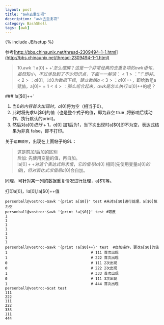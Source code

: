 ```yaml
---
layout: post
title: "awk去重复项"
description: "awk去重复项"
category: BashShell
tags: [awk]
---
```

{% include JB/setup %}

参考[http://bbs.chinaunix.net/thread-2309494-1-1.html](http://bbs.chinaunix.net/thread-2309494-1-1.html)

>10.awk ‘! a[$0]++’ 怎么理解？  
>这是一个非常经典的去重复项的awk语句，虽然短小，不过涉及到了不少知识点，下面一一解读：  
><1>：”!” 即非。  
><2>：a[$0]，以$0为数据下标，建立数组a  
><3>：a[$0]++，即给数组a赋值，a[$0]+=1  
><4>：那么组合起来，awk是怎么执行!a[$0]++的呢？

###'!a[$0]++' 
1. 当$0的内容首次出现时，a[$0]将为空（相当于0）。  
2. 此时将先求!a[$0]的值（也是整个式子的值，即为非空 true ,将影响后续动作，执行默认的print)。  
3. 然后对a[$0]进行+1，a[$0] 加1后为1，当下次出现时a[$0]即不为空，表达式结果为非真 false，即不打印。

关于`运算顺序`，出现在上面帖子的9L：

>这是前加/后加的区别  
>后加: 先使用变量的值，再自加。  
>!a[$0]++ 对这个表达式的求值，它的值与 !a[$0] 相同(先使用变量a[$0]的值)，但对表达式求值后 a[$0]会自加。

同理，可针对某一列的数据重复情况进行处理，a[$1]等。

打印a[$0]，!a[$0],!a[$0]++值

	personball@vostro:~$awk '{print a[$0]}' test #未对a[$0]进行处理，a[$0]恒为空
	personball@vostro:~$awk '{print !a[$0]}' test #取反
	1
	1
	1
	1
	1
	1
	1
	personball@vostro:~$awk '{print !a[$0]++}' test  #自加操作，更改a[$0]的值
	1                                      # 111 首次出现
	1                                      # 222 首次出现
	0                                      # 111 2次出现
	0                                      # 222 2次出现
	1                                      # 333 首次出现
	0                                      # 111 3次出现
	1                                      # 444 首次出现
	personball@vostro:~$cat test
	111
	222
	111
	222
	333
	111
	444